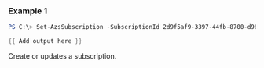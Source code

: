 ### Example 1
```powershell
PS C:\> Set-AzsSubscription -SubscriptionId 2d9f5af9-3397-44fb-8700-d98762c2422a -DisplayName MyTestSub -State Enabled -OfferId /delegatedProviders/default/offers/offer1

{{ Add output here }}
```

Create or updates a subscription.